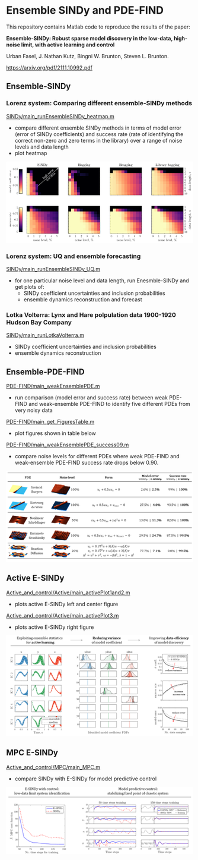 # Ensemble SINDy and PDE-FIND
 
This repository contains Matlab code to reproduce the results of the paper:
  
**Ensemble-SINDy: Robust sparse model discovery in the low-data, high-noise limit, with active learning and control**

Urban Fasel, J. Nathan Kutz, Bingni W. Brunton, Steven L. Brunton.  

https://arxiv.org/pdf/2111.10992.pdf


## Ensemble-SINDy

### Lorenz system: Comparing different ensemble-SINDy methods 

[SINDy/main_runEnsembleSINDy_heatmap.m](/SINDY/main_runEnsembleSINDy_heatmap.m)  
 * compare different ensemble SINDy methods in terms of model error (error of SINDy coefficients) and success rate (rate of identifying the correct non-zero and zero terms in the library) over a range of noise levels and data length
 * plot heatmap
    
![ensembleSINDy_heatmap](/SINDY/results/ensembleSINDy_heatmap.png)  


### Lorenz system: UQ and ensemble forecasting
    
[SINDy/main_runEnsembleSINDy_UQ.m](/SINDY/main_runEnsembleSINDy_UQ.m)   
 * for one particular noise level and data length, run Enesmble-SINDy and get plots of:
    * SINDy coefficient uncertainties and inclusion probabilities
    * ensemble dynamics reconstruction and forecast 

### Lotka Volterra: Lynx and Hare polpulation data 1900-1920 Hudson Bay Company

[SINDy/main_runLotkaVolterra.m](/SINDY/main_runLotkaVolterra.m)  
 * SINDy coefficient uncertainties and inclusion probabilities
 * ensemble dynamics reconstruction


## Ensemble-PDE-FIND

[PDE-FIND/main_weakEnsemblePDE.m](/PDE-FIND/main_weakEnsemblePDE.m)  
 * run comparison (model error and success rate) between weak PDE-FIND and weak-ensemble PDE-FIND to identify five different PDEs from very noisy data

[PDE-FIND/main_get_FiguresTable.m](/PDE-FIND/main_get_FiguresTable.m)  
 * plot figures shown in table below 

[PDE-FIND/main_weakEnsemblePDE_success09.m](/PDE-FIND/main_weakEnsemblePDE_success09.m)  
 * compare noise levels for different PDEs where weak PDE-FIND and weak-ensemble PDE-FIND success rate drops below 0.90.

![table_ensemble-PDEFIND](/PDE-FIND/PlotsPaper/table_ensemble-PDEFIND.png)


## Active E-SINDy

[Active_and_control/Active/main_activePlot1and2.m](/Active_and_control/Active/main_activePlot1and2.m)  
 * plots active E-SINDy left and center figure 

[Active_and_control/Active/main_activePlot3.m](/Active_and_control/Active/main_activePlot3.m)  
 * plots active E-SINDy right figure 

![ensembleSINDyActive](/Active_and_control/Active/results/ensembleSINDyActive.png)  


## MPC E-SINDy

[Active_and_control/MPC/main_MPC.m](/Active_and_control/MPC/main_MPC.m)  
 * compare SINDy with E-SINDy for model predictive control

![ensembleSINDyMPC](/Active_and_control/MPC/Results/ensembleSINDyMPC.png)  

